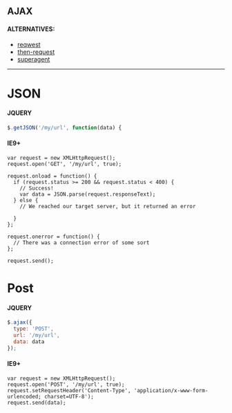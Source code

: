 ## AJAX

#### ALTERNATIVES:

* [reqwest](https://github.com/ded/Reqwest)
* [then-request](https://github.com/then/request)
* [superagent](https://github.com/visionmedia/superagent)

---

# JSON

#### JQUERY

```js
$.getJSON('/my/url', function(data) {
```

#### IE9+

```
var request = new XMLHttpRequest();
request.open('GET', '/my/url', true);

request.onload = function() {
  if (request.status >= 200 && request.status < 400) {
    // Success!
    var data = JSON.parse(request.responseText);
  } else {
    // We reached our target server, but it returned an error

  }
};

request.onerror = function() {
  // There was a connection error of some sort
};

request.send();
```

# Post

#### JQUERY

```js
$.ajax({
  type: 'POST',
  url: '/my/url',
  data: data
});
```

#### IE9+

```
var request = new XMLHttpRequest();
request.open('POST', '/my/url', true);
request.setRequestHeader('Content-Type', 'application/x-www-form-urlencoded; charset=UTF-8');
request.send(data);
```

### 

### 



